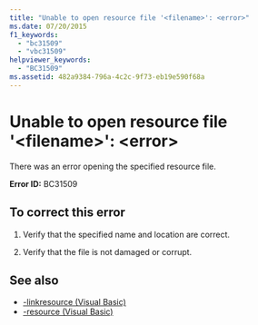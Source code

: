 ```yaml
---
title: "Unable to open resource file '<filename>': <error>"
ms.date: 07/20/2015
f1_keywords: 
  - "bc31509"
  - "vbc31509"
helpviewer_keywords: 
  - "BC31509"
ms.assetid: 482a9384-796a-4c2c-9f73-eb19e590f68a
---
```

# Unable to open resource file '\<filename>': \<error>

There was an error opening the specified resource file.  
  
 **Error ID:** BC31509  
  
## To correct this error  
  
1. Verify that the specified name and location are correct.  
  
2. Verify that the file is not damaged or corrupt.  
  
## See also

- [-linkresource (Visual Basic)](../reference/command-line-compiler/linkresource.md)
- [-resource (Visual Basic)](../reference/command-line-compiler/resource.md)
